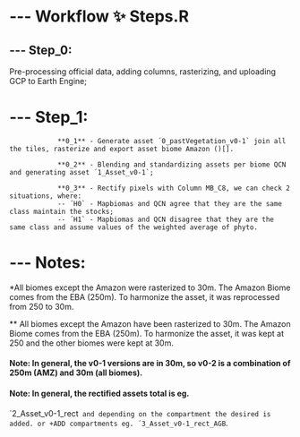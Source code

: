 # --- Workflow ✨ Steps.R 

##   --- Step_0: 

Pre-processing official data, adding columns, rasterizing, and uploading GCP to Earth Engine;


#   --- Step_1: 
                **0_1** - Generate asset ´0_pastVegetation_v0-1` join all the tiles, rasterize and export asset biome Amazon ()[]. 
                
                **0_2** - Blending and standardizing assets per biome QCN and generating asset ´1_Asset_v0-1`;
                
                **0_3** - Rectify pixels with Column MB_C8, we can check 2 situations, where: 
                -- ´H0` - Mapbiomas and QCN agree that they are the same class maintain the stocks;
                -- ´H1` - Mapbiomas and QCN disagree that they are the same class and assume values of the weighted average of phyto.



#  --- Notes: 

*All biomes except the Amazon were rasterized to 30m. The Amazon Biome comes from the EBA (250m). To harmonize the asset, it was reprocessed from 250 to 30m. 

** All biomes except the Amazon have been rasterized to 30m. The Amazon Biome comes from the EBA (250m). To harmonize the asset, it was kept at 250 and the other biomes were kept at 30m. 
#### Note: In general, the v0-1 versions are in 30m, so v0-2 is a combination of 250m (AMZ) and 30m (all biomes). 


#### Note: In general, the rectified assets total is eg. 

´2_Asset_v0-1_rect` and depending on the compartment the desired is added. or +ADD compartments eg. ´3_Asset_v0-1_rect_AGB`.
